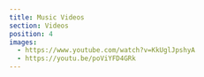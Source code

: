 ```yaml
---
title: Music Videos
section: Videos
position: 4
images:
  - https://www.youtube.com/watch?v=KkUglJpshyA
  - https://youtu.be/poViYFD4GRk
---
```

